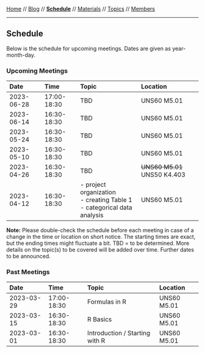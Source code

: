 [Home](README.md) // [Blog](blog.md) // **[Schedule](schedule.md)** // [Materials](/materials/materials.md) // [Topics](topics.md) // [Members](members.md)

---

## Schedule

Below is the schedule for upcoming meetings. Dates are given as year-month-day.

### Upcoming Meetings

Date | Time | Topic | Location
:--- | :--- | :---- | :-------
2023-06-28 | 17:00-18:30 | TBD | UNS60 M5.01
2023-06-14 | 16:30-18:30 | TBD | UNS60 M5.01
2023-05-24 | 16:30-18:30 | TBD | UNS60 M5.01
2023-05-10 | 16:30-18:30 | TBD | UNS60 M5.01
2023-04-26 | 16:30-18:30 | TBD | ~~UNS60 M5.01~~ UNS50 K4.403
2023-04-12 | 16:30-18:30 | - project organization <br /> - creating Table 1 <br /> - categorical data analysis | UNS60 M5.01

**Note:** Please double-check the schedule before each meeting in case of a change in the time or location on short notice. The starting times are exact, but the ending times might fluctuate a bit. TBD = to be determined. More details on the topic(s) to be covered will be added over time. Further dates to be announced.

### Past Meetings

Date | Time | Topic | Location
:--- | :--- | :---- | :-------
2023-03-29 | 17:00-18:30 | Formulas in R | UNS60 M5.01
2023-03-15 | 16:30-18:30 | R Basics | UNS60 M5.01
2023-03-01 | 16:30-18:30 | Introduction / Starting with R | UNS60 M5.01

